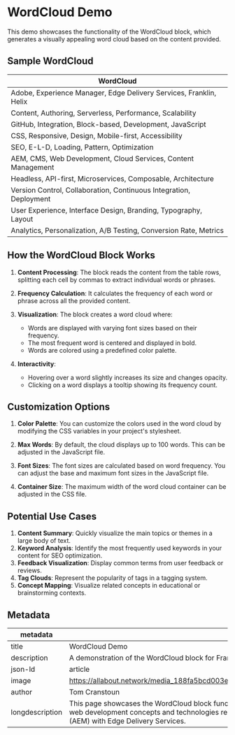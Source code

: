 # WordCloud Demo

This demo showcases the functionality of the WordCloud block, which generates a visually appealing word cloud based on the content provided.

## Sample WordCloud

| WordCloud |
|-----------|
| Adobe, Experience Manager, Edge Delivery Services, Franklin, Helix |
| Content, Authoring, Serverless, Performance, Scalability |
| GitHub, Integration, Block-based, Development, JavaScript |
| CSS, Responsive, Design, Mobile-first, Accessibility |
| SEO, E-L-D, Loading, Pattern, Optimization |
| AEM, CMS, Web Development, Cloud Services, Content Management |
| Headless, API-first, Microservices, Composable, Architecture |
| Version Control, Collaboration, Continuous Integration, Deployment |
| User Experience, Interface Design, Branding, Typography, Layout |
| Analytics, Personalization, A/B Testing, Conversion Rate, Metrics |

## How the WordCloud Block Works

1. **Content Processing**: The block reads the content from the table rows, splitting each cell by commas to extract individual words or phrases.

2. **Frequency Calculation**: It calculates the frequency of each word or phrase across all the provided content.

3. **Visualization**: The block creates a word cloud where:
   - Words are displayed with varying font sizes based on their frequency.
   - The most frequent word is centered and displayed in bold.
   - Words are colored using a predefined color palette.

4. **Interactivity**: 
   - Hovering over a word slightly increases its size and changes opacity.
   - Clicking on a word displays a tooltip showing its frequency count.

## Customization Options

1. **Color Palette**: You can customize the colors used in the word cloud by modifying the CSS variables in your project's stylesheet.

2. **Max Words**: By default, the cloud displays up to 100 words. This can be adjusted in the JavaScript file.

3. **Font Sizes**: The font sizes are calculated based on word frequency. You can adjust the base and maximum font sizes in the JavaScript file.

4. **Container Size**: The maximum width of the word cloud container can be adjusted in the CSS file.

## Potential Use Cases

1. **Content Summary**: Quickly visualize the main topics or themes in a large body of text.
2. **Keyword Analysis**: Identify the most frequently used keywords in your content for SEO optimization.
3. **Feedback Visualization**: Display common terms from user feedback or reviews.
4. **Tag Clouds**: Represent the popularity of tags in a tagging system.
5. **Concept Mapping**: Visualize related concepts in educational or brainstorming contexts.

## Metadata

| metadata | |
|----------|--|
| title | WordCloud Demo |
| description | A demonstration of the WordCloud block for Franklin |
| json-ld | article |
| image | https://allabout.network/media_188fa5bcd003e5a2d56e7ad3ca233300c9e52f1e5.png |
| author | Tom Cranstoun |
| longdescription | This page showcases the WordCloud block functionality in Franklin, visualizing common web development concepts and technologies related to Adobe Experience Manager (AEM) with Edge Delivery Services. |